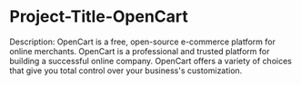 # Project-Title-OpenCart
Description: OpenCart is a free, open-source e-commerce platform for online merchants. OpenCart is a professional and trusted platform for building a successful online company. OpenCart offers a variety of choices that give you total control over your business's customization. 
